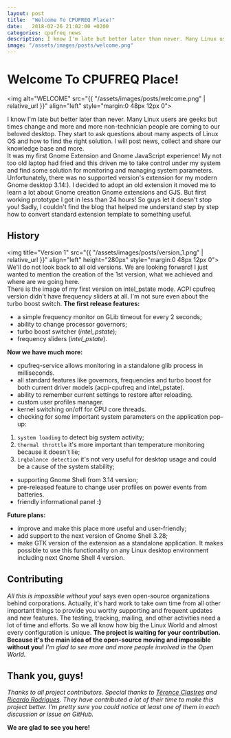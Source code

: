 ```yaml
---
layout: post
title:  "Welcome To CPUFREQ Place!"
date:   2018-02-26 21:02:00 +0200
categories: cpufreq news
description: I know I'm late but better later than never. Many Linux users are geeks but times change and more and more non-technician people are coming to our beloved desktop. They start to ask questions about many aspects of Linux OS and how to find the right solution. I will post news, collect and share our knowledge base and more.<br><br>It was my first Gnome Extension and Gnome JavaScript experience! My not too old laptop had fried and this driven me to take control under my system and find some solution for monitoring and managing system parameters. Unfortunately, there was no supported version's extension for my modern Gnome desktop 3.14:). I decided to adopt an old extension it moved me to learn a lot about Gnome creation Gnome extensions and GJS. But first working prototype I got in less than 24 hours! So guys let it doesn't stop you! Sadly, I couldn't find the blog that helped me understand step by step how to convert standard extension template to something useful.
image: "/assets/images/posts/welcome.png"
---
```


# Welcome To CPUFREQ Place!
<img alt="WELCOME" src="{{ "/assets/images/posts/welcome.png" | relative_url }}" align="left" style="margin:0 48px 12px 0">

I know I'm late but better later than never. Many Linux users are geeks but times change and more and more non-technician people are coming to our beloved desktop. They start to ask questions about many aspects of Linux OS and how to find the right solution. I will post news, collect and share our knowledge base and more.<br>
It was my first Gnome Extension and Gnome JavaScript experience! My not too old laptop had fried and this driven me to take control under my system and find some solution for monitoring and managing system parameters. Unfortunately, there was no supported version's extension for my modern Gnome desktop 3.14:). I decided to adopt an old extension it moved me to learn a lot about Gnome creation Gnome extensions and GJS. But first working prototype I got in less than 24 hours! So guys let it doesn't stop you! Sadly, I couldn't find the blog that helped me understand step by step how to convert standard extension template to something useful.
## History
<img title="Version 1" src="{{ "/assets/images/posts/version_1.png" | relative_url }}" align="left" height="280px" style="margin:0 48px 12px 0">
We'll do not look back to all old versions. We are looking forward! I just wanted to mention the creation of the 1st version, what we achieved and where are we going here.<br>
There is the image of my first version on intel_pstate mode. ACPI cpufreq version didn't have frequency sliders at all. I'm not sure even about the turbo boost switch. **The first release features:**
* a simple frequency monitor on GLib timeout for every 2 seconds;
* ability to change processor governors;
* turbo boost switcher (_intel_pstate_);
* frequency sliders (_intel_pstate_).

**Now we have much more:**
* cpufreq-service allows monitoring in a standalone glib process in milliseconds.
* all standard features like governors, frequencies and turbo boost for both current driver models (acpi-cpufreq and intel_pstate).
* ability to remember current settings to restore after reloading.
* custom user profiles manager.
* kernel switching on/off for CPU core threads.
* checking for some important system parameters on the application pop-up:
 1. `system loading` to detect big system activity;
 2. `thermal throttle` it's more important than temperature monitoring because it doesn't lie;
 3. `irqbalance detection` it's not very useful for desktop usage and could be a cause of the system stability;
* supporting Gnome Shell from 3.14 version;
* pre-released feature to change user profiles on power events from batteries.
* friendly informational panel **:)**

**Future plans:**
* improve and make this place more useful and user-friendly;
* add support to the next version of Gnome Shell 3.28;
* make GTK version of the extension as a standalone application. It makes possible to use this functionality on any Linux desktop environment including next Gnome Shell 4 version.

## Contributing
_All this is impossible without you!_ says even open-source organizations behind corporations. Actually, it's hard work to take own time from all other important things to provide you worthy supporting and frequent updates and new features. The testing, tracking, mailing, and other activities need a lot of time and efforts. So we all know how big the Linux World and almost every configuration is unique.
**The project is waiting for your contribution. Because it's the main idea of the open-source moving and impossible without you!** _I'm glad to see more and more people involved in the Open World._

## Thank you, guys!
_Thanks to all project contributors. Special thanks to [Térence Clastres](https://github.com/terencode) and [Ricardo Rodrigues](https://github.com/RicardoEPRodrigues). They have contributed a lot of their time to make this project better. I'm pretty sure you could notice at least one of them in each discussion or issue on GitHub._

**We are glad to see you here!**
